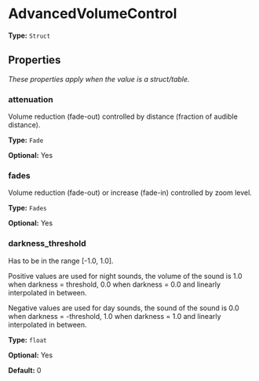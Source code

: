 # AdvancedVolumeControl

**Type:** `Struct`

## Properties

*These properties apply when the value is a struct/table.*

### attenuation

Volume reduction (fade-out) controlled by distance (fraction of audible distance).

**Type:** `Fade`

**Optional:** Yes

### fades

Volume reduction (fade-out) or increase (fade-in) controlled by zoom level.

**Type:** `Fades`

**Optional:** Yes

### darkness_threshold

Has to be in the range [-1.0, 1.0].

Positive values are used for night sounds, the volume of the sound is 1.0 when darkness = threshold, 0.0 when darkness = 0.0 and linearly interpolated in between.

Negative values are used for day sounds, the sound of the sound is 0.0  when darkness = -threshold, 1.0 when darkness = 1.0 and linearly interpolated in between.

**Type:** `float`

**Optional:** Yes

**Default:** 0

